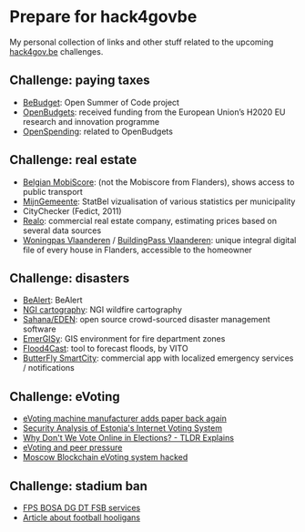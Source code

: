 # Prepare for hack4govbe
My personal collection of links and other stuff related to the upcoming [hack4gov.be](http://www.hack4gov.be/) challenges.

## Challenge: paying taxes

- [BeBudget](https://2019.summerofcode.be/2019/bebudget): Open Summer of Code project
- [OpenBudgets](http://openbudgets.eu): received funding from the European Union’s H2020 EU research and innovation programme
- [OpenSpending](https://openspending.org): related to OpenBudgets

## Challenge: real estate

- [Belgian MobiScore](https://mobiscore.io/scores): (not the Mobiscore from Flanders), shows access to public transport
- [MijnGemeente](https://statbel.fgov.be/nl/nieuws/ontdek-uw-gemeente): StatBel vizualisation of various statistics per municipality
- CityChecker (Fedict, 2011)
- [Realo](https://realo.zendesk.com/hc/nl/articles/207991409-Welke-data-gebruikt-Realo-voor-de-Realo-Schattingen-): commercial real estate company, estimating prices based on several data sources
- [Woningpas Vlaanderen](https://woningpas.vlaanderen.be/) / [BuildingPass Vlaanderen](https://joinup.ec.europa.eu/solution/building-passport-flanders-woningpas/about): unique integral digital file of every house in Flanders, accessible to the homeowner

## Challenge: disasters

- [BeAlert](https://be-alert.be/en): BeAlert
- [NGI cartography](http://www.ngi.be/NL/NL1-16-Incendies.shtm): NGI wildfire cartography
- [Sahana/EDEN](https://sahanafoundation.org/eden/): open source crowd-sourced disaster management software
- [EmerGISy](http://tmabbkt189.189.axc.nl/pres/4_BrandweerzoneCentrum_EmerGISy.pdf): GIS environment for fire department zones
- [Flood4Cast](https://vito.be/nl/nieuws/tool-flood4cast-kan-wateroverlast-voorspellen): tool to forecast floods, by VITO
- [ButterFly SmartCity](https://www.payservices.com/front/index.php): commercial app with localized emergency services / notifications

## Challenge: eVoting

- [eVoting machine manufacturer adds paper back again](https://techcrunch.com/2019/06/09/voting-machine-maker-election-security/)
- [Security Analysis of Estonia's Internet Voting System](https://www.youtube.com/watch?v=PT0e9yTD2M8)
- [Why Don't We Vote Online in Elections? - TLDR Explains](https://www.youtube.com/watch?v=F5OvGTf4AV0)
- [eVoting and peer pressure](http://www.social-informatics.net/Frankfurt2003.pdf)
- [Moscow Blockchain eVoting system hacked](https://www.zdnet.com/article/moscows-blockchain-voting-system-cracked-a-month-before-election/)

## Challenge: stadium ban

- [FPS BOSA DG DT FSB services](https://dtservices.bosa.be/nl/services/fsb/catalogue#PersonServices%20(S034))
- [Article about football hooligans](https://www.standaard.be/cnt/dmf20160502_02269229)
